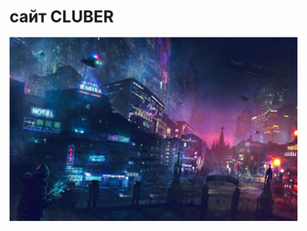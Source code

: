 # сайт CLUBER
![](https://github.com/SCP-4010/cluber/blob/master/static/cluberapp/images/bggeneral.jpg)

